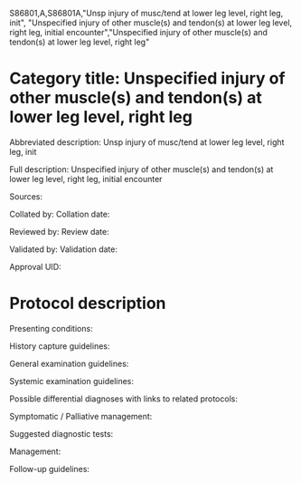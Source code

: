S86801,A,S86801A,"Unsp injury of musc/tend at lower leg level, right leg, init", "Unspecified injury of other muscle(s) and tendon(s) at lower leg level, right leg, initial encounter","Unspecified injury of other muscle(s) and tendon(s) at lower leg level, right leg"
# Category title: Unspecified injury of other muscle(s) and tendon(s) at lower leg level, right leg

Abbreviated description: Unsp injury of musc/tend at lower leg level, right leg, init

Full description: Unspecified injury of other muscle(s) and tendon(s) at lower leg level, right leg, initial encounter

Sources:

Collated by:
Collation date:

Reviewed by:
Review date:

Validated by:
Validation date:

Approval UID:

# Protocol description

Presenting conditions:

History capture guidelines:

General examination guidelines:

Systemic examination guidelines:

Possible differential diagnoses with links to related protocols:

Symptomatic / Palliative management:

Suggested diagnostic tests:

Management:

Follow-up guidelines:
